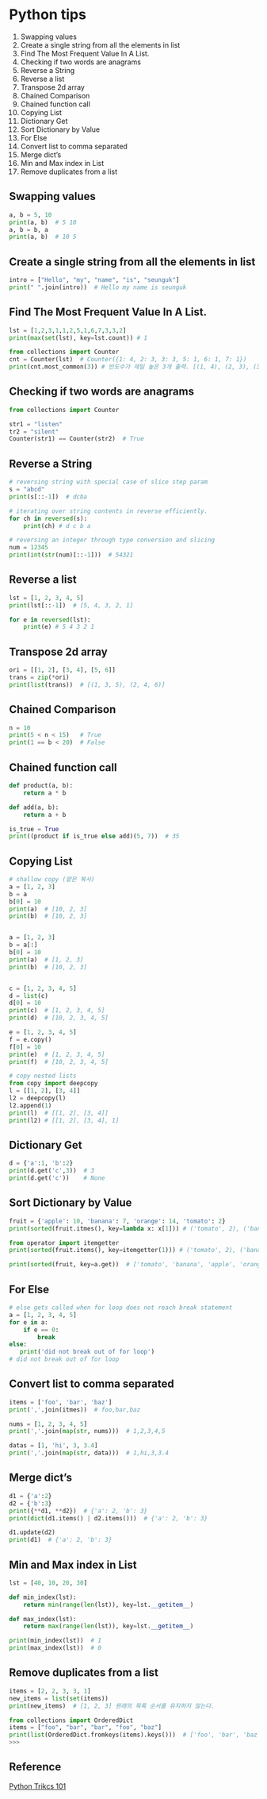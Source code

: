 # Python tips

1. Swapping values
2. Create a single string from all the elements in list
3. Find The Most Frequent Value In A List.
4. Checking if two words are anagrams
5. Reverse a String
6. Reverse a list
7. Transpose 2d array
8. Chained Comparison
9. Chained function call
10. Copying List
11. Dictionary Get
12. Sort Dictionary by Value
13. For Else
14. Convert list to comma separated
15. Merge dict’s
16. Min and Max index in List
17. Remove duplicates from a list

## Swapping values
~~~ python
a, b = 5, 10
print(a, b)  # 5 10
a, b = b, a
print(a, b)  # 10 5
~~~

## Create a single string from all the elements in list
~~~ python
intro = ["Hello", "my", "name", "is", "seunguk"]
print(" ".join(intro))  # Hello my name is seunguk
~~~

## Find The Most Frequent Value In A List.
~~~ python
lst = [1,2,3,1,1,2,5,1,6,7,3,3,2]
print(max(set(lst), key=lst.count)) # 1

from collections import Counter
cnt = Counter(lst)  # Counter({1: 4, 2: 3, 3: 3, 5: 1, 6: 1, 7: 1})
print(cnt.most_common(3)) # 빈도수가 제일 높은 3개 출력. [(1, 4), (2, 3), (3, 3)]
~~~

## Checking if two words are anagrams
~~~ python
from collections import Counter

str1 = "listen"
tr2 = "silent"
Counter(str1) == Counter(str2)  # True
~~~

## Reverse a String
~~~ python
# reversing string with special case of slice step param
s = "abcd"
print(s[::-1])  # dcba

# iterating over string contents in reverse efficiently.
for ch in reversed(s):
    print(ch) # d c b a

# reversing an integer through type conversion and slicing
num = 12345
print(int(str(num)[::-1]))  # 54321
~~~

## Reverse a list
~~~ python
lst = [1, 2, 3, 4, 5]
print(lst[::-1])  # [5, 4, 3, 2, 1]

for e in reversed(lst):
    print(e) # 5 4 3 2 1
~~~

## Transpose 2d array
~~~ python
ori = [[1, 2], [3, 4], [5, 6]]
trans = zip(*ori)
print(list(trans))  # [(1, 3, 5), (2, 4, 6)]
~~~

## Chained Comparison
~~~ python
n = 10
print(5 < n < 15)   # True
print(1 == b < 20)  # False
~~~

## Chained function call
~~~ python
def product(a, b):
    return a * b

def add(a, b):
    return a + b

is_true = True
print((product if is_true else add)(5, 7))  # 35
~~~

## Copying List
~~~ python
# shallow copy (얕은 복사)
a = [1, 2, 3]
b = a
b[0] = 10
print(a)  # [10, 2, 3]
print(b)  # [10, 2, 3]


a = [1, 2, 3]
b = a[:]
b[0] = 10
print(a)  # [1, 2, 3]
print(b)  # [10, 2, 3]


c = [1, 2, 3, 4, 5]
d = list(c)
d[0] = 10
print(c)  # [1, 2, 3, 4, 5]
print(d)  # [10, 2, 3, 4, 5]

e = [1, 2, 3, 4, 5]
f = e.copy()
f[0] = 10
print(e)  # [1, 2, 3, 4, 5]
print(f)  # [10, 2, 3, 4, 5]

# copy nested lists
from copy import deepcopy
l = [[1, 2], [3, 4]]
l2 = deepcopy(l)
l2.append(1)
print(l)  # [[1, 2], [3, 4]]
print(l2) # [[1, 2], [3, 4], 1]
~~~

## Dictionary Get
~~~ python
d = {'a':1, 'b':2}
print(d.get('c',3))  # 3
print(d.get('c'))    # None
~~~

## Sort Dictionary by Value
~~~ python
fruit = {'apple': 10, 'banana': 7, 'orange': 14, 'tomato': 2}
print(sorted(fruit.itmes(), key=lambda x: x[1])) # ('tomato', 2), ('banana', 7), ('apple', 10), ('orange', 14)]

from operator import itemgetter
print(sorted(fruit.items(), key=itemgetter(1))) # ('tomato', 2), ('banana', 7), ('apple', 10), ('orange', 14)]

print(sorted(fruit, key=a.get))  # ['tomato', 'banana', 'apple', 'orange']
~~~

## For Else
~~~ python
# else gets called when for loop does not reach break statement
a = [1, 2, 3, 4, 5]
for e in a:
    if e == 0:
        break
else:
   print('did not break out of for loop')
# did not break out of for loop
~~~

## Convert list to comma separated
~~~ python
items = ['foo', 'bar', 'baz']
print(','.join(itmes))  # foo,bar,baz

nums = [1, 2, 3, 4, 5]
print(','.join(map(str, nums)))  # 1,2,3,4,5

datas = [1, 'hi', 3, 3.4]
print(','.join(map(str, data)))  # 1,hi,3,3.4
~~~

## Merge dict’s
~~~ python
d1 = {'a':2}
d2 = {'b':3}
print({**d1, **d2})  # {'a': 2, 'b': 3}
print(dict(d1.items() | d2.items()))  # {'a': 2, 'b': 3}

d1.update(d2)
print(d1)  # {'a': 2, 'b': 3}
~~~

## Min and Max index in List
~~~ python
lst = [40, 10, 20, 30]

def min_index(lst):
    return min(range(len(lst)), key=lst.__getitem__)

def max_index(lst):
    return max(range(len(lst)), key=lst.__getitem__)

print(min_index(lst))  # 1
print(max_index(lst))  # 0
~~~

## Remove duplicates from a list
~~~ python
items = [2, 2, 3, 3, 1]
new_items = list(set(items))
print(new_items)  # [1, 2, 3] 원래의 목록 순서를 유지하지 않는다.

from collections import OrderedDict
items = ["foo", "bar", "bar", "foo", "baz"]
print(list(OrderedDict.fromkeys(items).keys()))  # ['foo', 'bar', 'baz']
>>>
~~~

## Reference
[Python Trikcs 101](https://hackernoon.com/python-tricks-101-2836251922e0)
